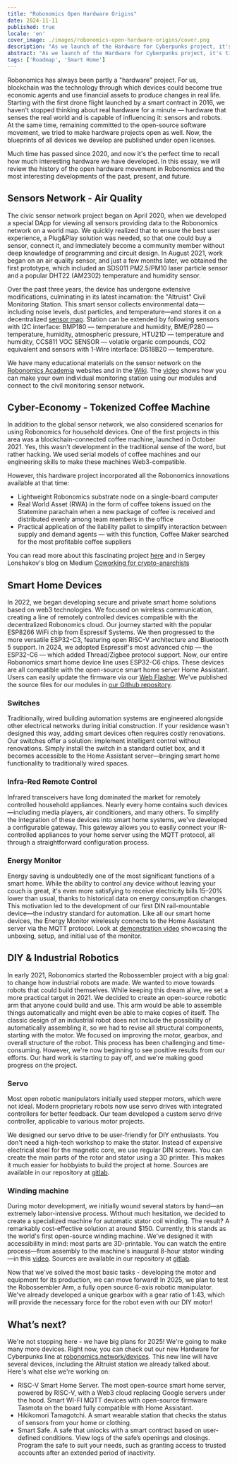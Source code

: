 ```yaml
---
title: "Robonomics Open Hardware Origins"
date: 2024-11-11
published: true
locale: 'en'
cover_image: ./images/robonomics-open-hardware-origins/cover.png
description: "As we launch of the Hardware for Cyberpunks project, it's time to reflect on our hardware journey since 2020. This essay will explore Robonomics' open hardware movement."
abstract: "As we launch of the Hardware for Cyberpunks project, it's time to reflect on our hardware journey since 2020. This essay will explore Robonomics' open hardware movement."
tags: ['Roadmap', 'Smart Home']
---
```


Robonomics has always been partly a "hardware" project. For us, blockchain was the technology through which devices could become true economic agents and use financial assets to produce changes in real life. Starting with the first drone flight launched by a smart contract in 2016, we haven't stopped thinking about real hardware for a minute — hardware that senses the real world and is capable of influencing it: sensors and robots. At the same time, remaining committed to the open-source software movement, we tried to make hardware projects open as well. Now, the blueprints of all devices we develop are published under open licenses.

Much time has passed since 2020, and now it's the perfect time to recall how much interesting hardware we have developed. In this essay, we will review the history of the open hardware movement in Robonomics and the most interesting developments of the past, present, and future.

## Sensors Network - Air Quality

The civic sensor network project began on April 2020, when we developed a special DApp for viewing all sensors providing data to the Robonomics network on a world map. We quickly realized that to ensure the best user experience, a Plug&Play solution was needed, so that one could buy a sensor, connect it, and immediately become a community member without deep knowledge of programming and circuit design. In August 2021, work began on an air quality sensor, and just a few months later, we obtained the first prototype, which included an SDS011 PM2.5/PM10 laser particle sensor and a popular DHT22 (AM2302) temperature and humidity sensor.

<rb-image zoom src="./images/robonomics-open-hardware-origins/air-quality-station.jpg" alt="Sensors Network Air Quality Hardware" />

Over the past three years, the device has undergone extensive modifications, culminating in its latest incarnation: the "Altruist" Civil Monitoring Station. This smart sensor collects environmental data—including noise levels, dust particles, and temperature—and stores it on a decentralized [sensor map](https://sensors.social/). Station can be extended by following sensors with I2C interface: BMP180 — temperature and humidity, BME/P280 — temperature, humidity, atmospheric pressure, HTU21D — temperature and humidity, CCS811 VOC SENSOR — volatile organic compounds, CO2 equivalent and  sensors with 1-Wire interface: DS18B20 — temperature.

<rb-image zoom src="./images/robonomics-open-hardware-origins/altruist-hq.jpg" alt="Altruist Air Station" />

We have many educational materials on the sensor network on the [Robonomics Academia](https://robonomics.academy/en/learn/sensors-connectivity-course/overview/) websites and in the [Wiki](https://wiki.robonomics.network/docs/sds-sensor-connect/). The [video](https://www.youtube.com/watch?v=OdTd1sacCso) shows how you can make your own individual monitoring station using our modules and connect to the civil monitoring sensor network.

## Cyber-Economy - Tokenized Coffee Machine

In addition to the global sensor network, we also considered scenarios for using Robonomics for household devices. One of the first projects in this area was a blockchain-connected coffee machine, launched in October 2021. Yes, this wasn't development in the traditional sense of the word, but rather hacking. We used serial models of coffee machines and our engineering skills to make these machines Web3-compatible.

<rb-image zoom src="./images/robonomics-open-hardware-origins/robonomics-coffee-maker.jpg" alt="robonomics-coffee-maker" />

However, this hardware project incorporated all the Robonomics innovations available at that time:

- Lightweight Robonomics substrate node on a single-board computer
- Real World Asset (RWA) in the form of coffee tokens issued on the Statemine parachain when a new package of coffee is received and distributed evenly among team members in the office
- Practical application of the liability pallet to simplify interaction between supply and demand agents — with this function, Coffee Maker searched for the most profitable coffee suppliers

You can read more about this fascinating project [here](https://robonomics.network/cases/blockchain-coffee-machine/) and in Sergey Lonshakov's blog on Medium [Coworking for crypto-anarchists](https://blog.aira.life/coworking-for-crypto-anarchists-p1-5ebecb252f2d)

## Smart Home Devices

In 2022, we began developing secure and private smart home solutions based on web3 technologies. We focused on wireless communication, creating a line of remotely controlled devices compatible with the decentralized Robonomics cloud. Our journey started with the popular ESP8266 WiFi chip from Espressif Systems. We then progressed to the more versatile ESP32-C3, featuring open RISC-V architecture and Bluetooth 5 support. In 2024, we adopted Espressif's most advanced chip — the ESP32-C6 — which added Thread/Zigbee protocol support. Now, our entire Robonomics smart home device line uses ESP32-C6 chips. These devices are all compatible with the open-source smart home server Home Assistant. Users can easily update the firmware via our [Web Flasher](https://webflasher.robonomics.network/). We've published the source files for our modules in [our Github repository](https://github.com/airalab/hardware).

### Switches

Traditionally, wired building automation systems are engineered alongside other electrical networks during initial construction. If your residence wasn't designed this way, adding smart devices often requires costly renovations. Our switches offer a solution: implement intelligent control without renovations. Simply install the switch in a standard outlet box, and it becomes accessible to the Home Assistant server—bringing smart home functionality to traditionally wired spaces.

<rb-image zoom src="./images/robonomics-open-hardware-origins/2-gang-switch.jpg" alt="" />

### Infra-Red Remote Control

Infrared transceivers have long dominated the market for remotely controlled household appliances. Nearly every home contains such devices—including media players, air conditioners, and many others. To simplify the integration of these devices into smart home systems, we've developed a configurable gateway. This gateway allows you to easily connect your IR-controlled appliances to your home server using the MQTT protocol, all through a straightforward configuration process.

<rb-image zoom src="./images/robonomics-open-hardware-origins/ir-remote-control.jpg" alt="IR Remote Control" />

### Energy Monitor

Energy saving is undoubtedly one of the most significant functions of a smart home. While the ability to control any device without leaving your couch is great, it's even more satisfying to receive electricity bills 15–20% lower than usual, thanks to historical data on energy consumption changes. This motivation led to the development of our first DIN rail-mountable device—the industry standard for automation. Like all our smart home devices, the Energy Monitor wirelessly connects to the Home Assistant server via the MQTT protocol. Look at [demonstration video](https://www.youtube.com/watch?v=xtXIsORJGP0) showcasing the unboxing, setup, and initial use of the monitor.

<rb-image zoom src="./images/robonomics-open-hardware-origins/energy-monitor.jpg" alt="Energy Monitor" />


## DIY & Industrial Robotics

In early 2021, Robonomics started the Robossembler project with a big goal: to change how industrial robots are made. We wanted to move towards robots that could build themselves. While keeping this dream alive, we set a more practical target in 2021. We decided to create an open-source robotic arm that anyone could build and use. This arm would be able to assemble things automatically and might even be able to make copies of itself. The classic design of an industrial robot does not include the possibility of automatically assembling it, so we had to revise all structural components, starting with the motor. We focused on improving the motor, gearbox, and overall structure of the robot. This process has been challenging and time-consuming. However, we're now beginning to see positive results from our efforts. Our hard work is starting to pay off, and we're making good progress on the project.

### Servo

Most open robotic manipulators initially used stepper motors, which were not ideal. Modern proprietary robots now use servo drives with integrated controllers for better feedback. Our team developed a custom servo drive controller, applicable to various motor projects.

<rb-image zoom src="./images/robonomics-open-hardware-origins/servo.jpg" alt="Robossembler Servo" />

We designed our servo drive to be user-friendly for DIY enthusiasts. You don't need a high-tech workshop to make the stator. Instead of expensive electrical steel for the magnetic core, we use regular DIN screws. You can create the main parts of the rotor and stator using a 3D printer. This makes it much easier for hobbyists to build the project at home. Sources are available in our repository at [gitlab](https://gitlab.com/robossembler/servo).

### Winding machine

During motor development, we initially wound several stators by hand—an extremely labor-intensive process. Without much hesitation, we decided to create a specialized machine for automatic stator coil winding. The result? A remarkably cost-effective solution at around $150. Currently, this stands as the world's first open-source winding machine. We've designed it with accessibility in mind: most parts are 3D-printable. You can watch the entire process—from assembly to the machine's inaugural 8-hour stator winding—in this [video](https://youtu.be/5glGYkbpT6w?si=H6iFg7i56K8elXjw). Sources are available in our repository at [gitlab](https://gitlab.com/robossembler/cnc/motor-wire-winder).


<rb-image zoom src="./images/robonomics-open-hardware-origins/winder.jpg" alt="Motor Wire Winder" />

Now that we've solved the most basic tasks - developing the motor and equipment for its production, we can move forward! In 2025, we plan to test the Robossembler Arm, a fully open source 6-axis robotic manipulator. We've already developed a unique gearbox with a gear ratio of 1:43, which will provide the necessary force for the robot even with our DIY motor!

<rb-image zoom src="./images/robonomics-open-hardware-origins/robossembler-arm.jpg" alt="Robossembler Arm" />


## What’s next?

We're not stopping here - we have big plans for 2025! We're going to make many more devices. Right now, you can check out our new Hardware for Cyberpunks line at [robonomics.network/devices](https://robonomics.network/devices/). This new line will have several devices, including the Altruist station we already talked about. Here's what else we're working on:

- RISC-V Smart Home Server. The most open-source smart home server, powered by RISC-V, with a Web3 cloud replacing Google servers under the hood. Smart WI-FI MQTT devices with open-source firmware Tasmota on the board fully compatible with Home Assistant.
- Hikikomori Tamagotchi. A smart wearable station that checks the status of sensors from your home or clothing.
- Smart Safe. A safe that unlocks with a smart contract based on user-defined conditions. View logs of the safe’s openings and closings. Program the safe to suit your needs, such as granting access to trusted accounts after an extended period of inactivity.